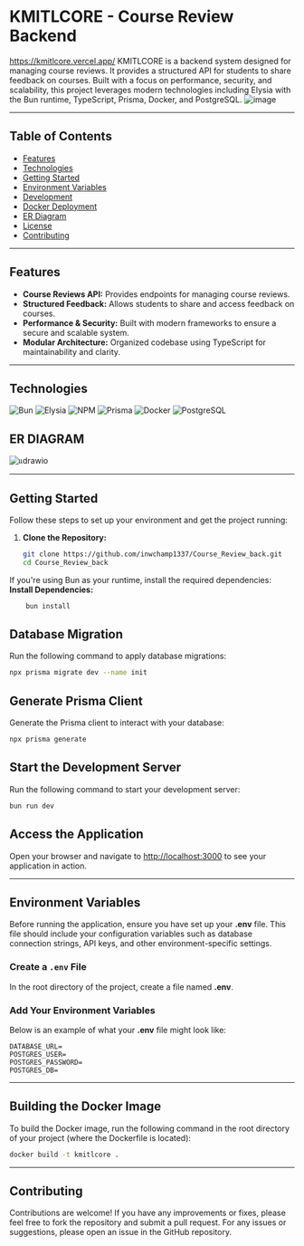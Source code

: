 

# KMITLCORE - Course Review Backend
https://kmitlcore.vercel.app/
KMITLCORE is a backend system designed for managing course reviews. It provides a structured API for students to share feedback on courses. Built with a focus on performance, security, and scalability, this project leverages modern technologies including Elysia with the Bun runtime, TypeScript, Prisma, Docker, and PostgreSQL.
![image](https://github.com/user-attachments/assets/af906297-816a-4113-acc3-dbe64a4044df)

---
## Table of Contents

- [Features](#features)
- [Technologies](#technologies)
- [Getting Started](#getting-started)
- [Environment Variables](#environment-variables)
- [Development](#development)
- [Docker Deployment](#docker-deployment)
- [ER Diagram](#er-diagram)
- [License](#license)
- [Contributing](#contributing)

---
## Features

- **Course Reviews API:** Provides endpoints for managing course reviews.
- **Structured Feedback:** Allows students to share and access feedback on courses.
- **Performance & Security:** Built with modern frameworks to ensure a secure and scalable system.
- **Modular Architecture:** Organized codebase using TypeScript for maintainability and clarity.

---

## Technologies
![Bun](https://img.shields.io/badge/Bun-%23000000.svg?style=for-the-badge&logo=bun&logoColor=white)
![Elysia](https://img.shields.io/badge/Elysia-%23FFCC00.svg?style=for-the-badge&logo=elysia&logoColor=black)
![NPM](https://img.shields.io/badge/NPM-%23CB3837.svg?style=for-the-badge&logo=npm&logoColor=white)
![Prisma](https://img.shields.io/badge/Prisma-%23004DFF.svg?style=for-the-badge&logo=prisma&logoColor=white)
![Docker](https://img.shields.io/badge/Docker-%232496ED.svg?style=for-the-badge&logo=docker&logoColor=white)
![PostgreSQL](https://img.shields.io/badge/PostgreSQL-%23336791.svg?style=for-the-badge&logo=postgresql&logoColor=white)
## ER DIAGRAM
![แdrawio](https://github.com/user-attachments/assets/2b17cabc-e06e-4a7a-99f8-843c8ae109c7)

---

## Getting Started

Follow these steps to set up your environment and get the project running:

1. **Clone the Repository:**

   ```bash
   git clone https://github.com/inwchamp1337/Course_Review_back.git
   cd Course_Review_back
   ```


If you're using Bun as your runtime, install the required dependencies:
    **Install Dependencies:**
```bash
    bun install
```
    

## Database Migration

Run the following command to apply database migrations:

```bash
npx prisma migrate dev --name init
```

## Generate Prisma Client

Generate the Prisma client to interact with your database:

```bash
npx prisma generate
```

## Start the Development Server

Run the following command to start your development server:

```bash
bun run dev
```

## Access the Application

Open your browser and navigate to [http://localhost:3000](http://localhost:3000) to see your application in action.

---

## Environment Variables

Before running the application, ensure you have set up your **.env** file. This file should include your configuration variables such as database connection strings, API keys, and other environment-specific settings.

### Create a `.env` File

In the root directory of the project, create a file named **.env**.

### Add Your Environment Variables

Below is an example of what your **.env** file might look like:

```env
DATABASE_URL=
POSTGRES_USER=
POSTGRES_PASSWORD=
POSTGRES_DB=
```

---
## Building the Docker Image

To build the Docker image, run the following command in the root directory of your project (where the Dockerfile is located):

```sh
docker build -t kmitlcore .
```


---
## Contributing

Contributions are welcome! If you have any improvements or fixes, please feel free to fork the repository and submit a pull request. For any issues or suggestions, please open an issue in the GitHub repository.


